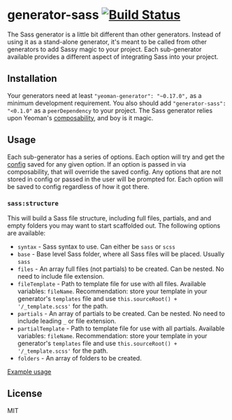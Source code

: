 # generator-sass [![Build Status](https://secure.travis-ci.org/iamcarrico/generator-sass.png?branch=master)](https://travis-ci.org/iamcarrico/generator-sass)

The Sass generator is a little bit different than other generators. Instead of using it as a stand-alone generator, it's meant to be called from other generators to add Sassy magic to your project. Each sub-generator available provides a different aspect of integrating Sass into your project.

## Installation

Your generators need at least `"yeoman-generator": "~0.17.0",` as a minimum development requirement. You also should add `"generator-sass": "<0.1.0"` as a `peerDependency` to your project. The Sass generator relies upon Yeoman's [composability](http://yeoman.io/authoring/composability.html), and boy is it magic.

## Usage

Each sub-generator has a series of options. Each option will try and get the [config](http://yeoman.io/authoring/storage.html) saved for any given option. If an option is passed in via composability, that will override the saved config. Any options that are not stored in config or passed in the user will be prompted for. Each option will be saved to config regardless of how it got there.

### `sass:structure`

This will build a Sass file structure, including full files, partials, and and empty folders you may want to start scaffolded out. The following options are available:

* `syntax` - Sass syntax to use. Can either be `sass` or `scss`
* `base` - Base level Sass folder, where all Sass files will be placed. Usually `sass`
* `files` - An array full files (not partials) to be created. Can be nested. No need to include file extension.
* `fileTemplate` - Path to template file for use with all files. Available variables: `fileName`. Recommendation: store your template in your generator's `templates` file and use `this.sourceRoot() + '/_template.scss'` for the path.
* `partials` - An array of partials to be created. Can be nested. No need to include leading `_` or file extension.
* `partialTemplate` - Path to template file for use with all partials. Available variables: `fileName`. Recommendation: store your template in your generator's `templates` file and use `this.sourceRoot() + '/_template.scss'` for the path.
* `folders` - An array of folders to be created.

[Example usage](https://github.com/north/generator-north/blob/master/sass/index.js)

## License

MIT
